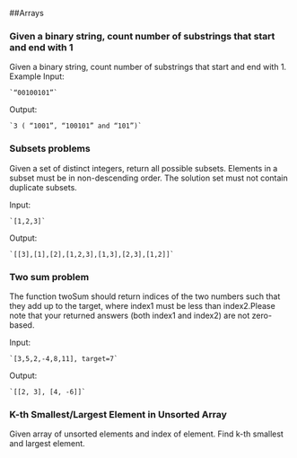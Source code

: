 ##Arrays

### Given a binary string, count number of substrings that start and end with 1
Given a binary string, count number of substrings that start and end with 1.
Example
  Input:

    `“00100101”`

  Output:

    `3 ( “1001”, “100101” and “101”)`

### Subsets problems
Given a set of distinct integers, return all possible subsets.
Elements in a subset must be in non-descending order. The solution set must not contain duplicate subsets.

  Input:

    `[1,2,3]`

  Output:

    `[[3],[1],[2],[1,2,3],[1,3],[2,3],[1,2]]`

### Two sum problem
The function twoSum should return indices of the two numbers such that they add up to the target, where index1 must be less than index2.Please note that your returned answers (both index1 and index2) are not zero-based.

  Input:

    `[3,5,2,-4,8,11], target=7`

  Output:

    `[[2, 3], [4, -6]]`

### K-th Smallest/Largest Element in Unsorted Array
  Given array of unsorted elements and index of element. Find k-th smallest and largest element.

